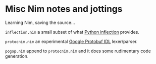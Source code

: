 # Misc Nim notes and jottings

Learning Nim, saving the source...

`inflection.nim` a small subset of what [Python inflection][1] provides.

`protocnim.nim` an experimental [Google Protobuf IDL][2] lexer/parser.

`pogop.nim` append to `protocnim.nim` and it does some rudimentary code generation.

[1]: https://github.com/jpvanhal/inflection
[2]: https://developers.google.com/protocol-buffers/